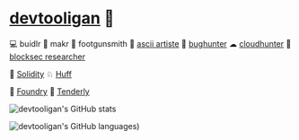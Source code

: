 # [devtooligan](https://twitter.com/devtooligan) 🫡

💻 buidlr 🤖 makr
🔫 footgunsmith 🎨 [ascii artiste](https://github.com/devtooligan/awesome-ascii-art)
🐞 [bughunter](https://code4rena.com/) ☁ [cloudhunter](https://github.com/devtooligan/cloudhunter)
🧐 [blocksec researcher](https://github.com/Yacademy-block-2) 

🔹 [Solidity](https://github.com/ethereum/solidity) ♘ [Huff](https://github.com/devtooligan/awesome-huff)

💊 [Foundry](https://book.getfoundry.sh/) 💜 [Tenderly](https://github.com/Tenderly)

![devtooligan's GitHub stats](https://github-readme-stats.vercel.app/api?username=devtooligan&theme=radical)


![devtooligan's GitHub languages](https://github-readme-stats.vercel.app/api/top-langs/?username=devtooligan&theme=radical))

